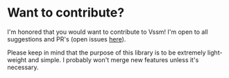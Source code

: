 # Want to contribute?

I'm honored that you would want to contribute to Vssm! I'm open to all suggestions and PR's (open issues [here](https://github.com/tk-ni/vssm/issues)).

Please keep in mind that the purpose of this library is to be extremely light-weight and simple. I probably won't merge new features unless it's necessary.
